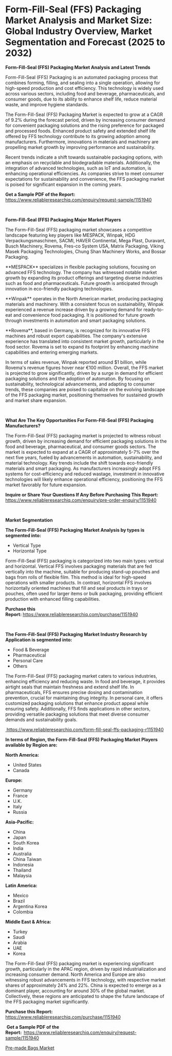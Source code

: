 <p><h1>Form-Fill-Seal (FFS) Packaging Market Analysis and Market Size: Global Industry Overview, Market Segmentation and Forecast (2025 to 2032)</h1></p><p><strong>Form-Fill-Seal (FFS) Packaging Market Analysis and Latest Trends</strong></p>
<p><p>Form-Fill-Seal (FFS) Packaging is an automated packaging process that combines forming, filling, and sealing into a single operation, allowing for high-speed production and cost efficiency. This technology is widely used across various sectors, including food and beverage, pharmaceuticals, and consumer goods, due to its ability to enhance shelf life, reduce material waste, and improve hygiene standards.</p><p>The Form-Fill-Seal (FFS) Packaging Market is expected to grow at a CAGR of 9.2% during the forecast period, driven by increasing consumer demand for convenient packaging solutions and the rising preference for packaged and processed foods. Enhanced product safety and extended shelf life offered by FFS technology contribute to its growing adoption among manufacturers. Furthermore, innovations in materials and machinery are propelling market growth by improving performance and sustainability.</p><p>Recent trends indicate a shift towards sustainable packaging options, with an emphasis on recyclable and biodegradable materials. Additionally, the integration of advanced technologies, such as IoT and automation, is enhancing operational efficiencies. As companies strive to meet consumer expectations for sustainability and convenience, the FFS packaging market is poised for significant expansion in the coming years.</p></p>
<p><strong>Get a Sample PDF of the Report:&nbsp;</strong> <a href="https://www.reliableresearchiq.com/enquiry/request-sample/1151940?utm_campaign=3023&utm_medium=2&utm_source=Github&utm_content=ia&utm_term=08032025&utm_id=form-fill-seal-ffs-packaging">https://www.reliableresearchiq.com/enquiry/request-sample/1151940</a></p>
<p>&nbsp;</p>
<p><strong>Form-Fill-Seal (FFS) Packaging Major Market Players</strong></p>
<p><p>The Form-Fill-Seal (FFS) packaging market showcases a competitive landscape featuring key players like MESPACK, Winpak, HDG Verpackungsmaschinen, SACMI, HAVER Continental, Mega Plast, Duravant, Busch Machinery, Rovema, Fres-co System USA, Matrix Packaging, Viking Masek Packaging Technologies, Chung Shan Machinery Works, and Bossar Packaging.</p><p>**MESPACK** specializes in flexible packaging solutions, focusing on advanced FFS technology. The company has witnessed notable market growth by expanding its product offerings and targeting diverse industries such as food and pharmaceuticals. Future growth is anticipated through innovation in eco-friendly packaging technologies.</p><p>**Winpak** operates in the North American market, producing packaging materials and machinery. With a consistent focus on sustainability, Winpak experienced a revenue increase driven by a growing demand for ready-to-eat and convenience food packaging. It is positioned for future growth through investments in automation and smart packaging solutions.</p><p>**Rovema**, based in Germany, is recognized for its innovative FFS machines and robust export capabilities. The company's extensive experience has translated into consistent market growth, particularly in the food sector. Rovema is set to expand its footprint by enhancing machine capabilities and entering emerging markets.</p><p>In terms of sales revenue, Winpak reported around $1 billion, while Rovema's revenue figures hover near €100 million. Overall, the FFS market is projected to grow significantly, driven by a surge in demand for efficient packaging solutions and the adoption of automation. By focusing on sustainability, technological advancements, and adapting to consumer trends, these companies are poised to capitalize on the evolving landscape of the FFS packaging market, positioning themselves for sustained growth and market share expansion.</p></p>
<p>&nbsp;</p>
<p><strong>What Are The Key Opportunities For Form-Fill-Seal (FFS) Packaging Manufacturers?</strong></p>
<p><p>The Form-Fill-Seal (FFS) packaging market is projected to witness robust growth, driven by increasing demand for efficient packaging solutions in the food and beverage, pharmaceutical, and consumer goods sectors. The market is expected to expand at a CAGR of approximately 5-7% over the next five years, fueled by advancements in automation, sustainability, and material technology. Key trends include the shift towards eco-friendly materials and smart packaging. As manufacturers increasingly adopt FFS systems for cost-efficiency and reduced wastage, investment in innovative technologies will likely enhance operational efficiency, positioning the FFS market favorably for future expansion.</p></p>
<p><strong>Inquire or Share Your Questions If Any Before Purchasing This Report:</strong> <a href="https://www.reliableresearchiq.com/enquiry/pre-order-enquiry/1151940?utm_campaign=3023&utm_medium=2&utm_source=Github&utm_content=ia&utm_term=08032025&utm_id=form-fill-seal-ffs-packaging">https://www.reliableresearchiq.com/enquiry/pre-order-enquiry/1151940</a></p>
<p>&nbsp;</p>
<p><strong>Market Segmentation</strong></p>
<p><strong>The Form-Fill-Seal (FFS) Packaging Market Analysis by types is segmented into:</strong></p>
<p><ul><li>Vertical Type</li><li>Horizontal Type</li></ul></p>
<p><p>Form-Fill-Seal (FFS) packaging is categorized into two main types: vertical and horizontal. Vertical FFS involves packaging materials that are fed vertically into the machine, suitable for producing stand-up pouches and bags from rolls of flexible film. This method is ideal for high-speed operations with smaller products. In contrast, horizontal FFS involves horizontally oriented machines that fill and seal products in trays or pouches, often used for larger items or bulk packaging, providing efficient production with enhanced filling capabilities.</p></p>
<p><strong>Purchase this Report:&nbsp;</strong><a href="https://www.reliableresearchiq.com/purchase/1151940?utm_campaign=3023&utm_medium=2&utm_source=Github&utm_content=ia&utm_term=08032025&utm_id=form-fill-seal-ffs-packaging">https://www.reliableresearchiq.com/purchase/1151940</a></p>
<p>&nbsp;</p>
<p><strong>The Form-Fill-Seal (FFS) Packaging Market Industry Research by Application is segmented into:</strong></p>
<p><ul><li>Food & Beverage</li><li>Pharmaceutical</li><li>Personal Care</li><li>Others</li></ul></p>
<p><p>The Form-Fill-Seal (FFS) packaging market caters to various industries, enhancing efficiency and reducing waste. In food and beverage, it provides airtight seals that maintain freshness and extend shelf life. In pharmaceuticals, FFS ensures precise dosing and contamination prevention, crucial for maintaining drug integrity. In personal care, it offers customized packaging solutions that enhance product appeal while ensuring safety. Additionally, FFS finds applications in other sectors, providing versatile packaging solutions that meet diverse consumer demands and sustainability goals.</p></p>
<p><a href="https://www.reliableresearchiq.com/form-fill-seal-ffs-packaging-r1151940?utm_campaign=3023&utm_medium=2&utm_source=Github&utm_content=ia&utm_term=08032025&utm_id=form-fill-seal-ffs-packaging">&nbsp;https://www.reliableresearchiq.com/form-fill-seal-ffs-packaging-r1151940</a></p>
<p><strong>In terms of Region, the Form-Fill-Seal (FFS) Packaging Market Players available by Region are:</strong></p>
<p>
    <p> <strong> North America: </strong>
        <ul>
            <li>United States</li>
            <li>Canada</li>
        </ul>
        </p> 
    <p> <strong> Europe: </strong>
        <ul>
            <li>Germany</li>
            <li>France</li>
            <li>U.K.</li>
            <li>Italy</li>
            <li>Russia</li>
        </ul>
        </p> 
    <p> <strong> Asia-Pacific: </strong>
        <ul>
            <li>China</li>
            <li>Japan</li>
            <li>South Korea</li>
            <li>India</li>
            <li>Australia</li>
            <li>China Taiwan</li>
            <li>Indonesia</li>
            <li>Thailand</li>
            <li>Malaysia</li>
        </ul>
        </p> 
    <p> <strong> Latin America: </strong>
        <ul>
            <li>Mexico</li>
            <li>Brazil</li>
            <li>Argentina Korea</li>
            <li>Colombia</li>
        </ul>
        </p> 
    <p> <strong> Middle East & Africa: </strong>
        <ul>
            <li>Turkey</li>
            <li>Saudi</li>
            <li>Arabia</li>
            <li>UAE</li>
            <li>Korea</li>
        </ul>
    </p>
    </p>
<p><p>The Form-Fill-Seal (FFS) packaging market is experiencing significant growth, particularly in the APAC region, driven by rapid industrialization and increasing consumer demand. North America and Europe are also witnessing robust advancements in FFS technology, with respective market shares of approximately 24% and 22%. China is expected to emerge as a dominant player, accounting for around 30% of the global market. Collectively, these regions are anticipated to shape the future landscape of the FFS packaging market significantly.</p></p>
<p><strong>Purchase this Report: </strong><a href="https://www.reliableresearchiq.com/purchase/1151940?utm_campaign=3023&utm_medium=2&utm_source=Github&utm_content=ia&utm_term=08032025&utm_id=form-fill-seal-ffs-packaging">https://www.reliableresearchiq.com/purchase/1151940</a></p>
<p>&nbsp;<strong>Get a Sample PDF of the Report:&nbsp;&nbsp;</strong><a href="https://www.reliableresearchiq.com/enquiry/request-sample/1151940?utm_campaign=3023&utm_medium=2&utm_source=Github&utm_content=ia&utm_term=08032025&utm_id=form-fill-seal-ffs-packaging">https://www.reliableresearchiq.com/enquiry/request-sample/1151940</a></p>
<p><strong></strong></p>
<p><p><a href="https://github.com/ajayanhaizan/Market-Research-Report-List-1/blob/main/pre-made-bags-market.md?utm_campaign=3023&utm_medium=2&utm_source=Github&utm_content=ia&utm_term=08032025&utm_id=form-fill-seal-ffs-packaging">Pre-made Bags Market</a></p></p>